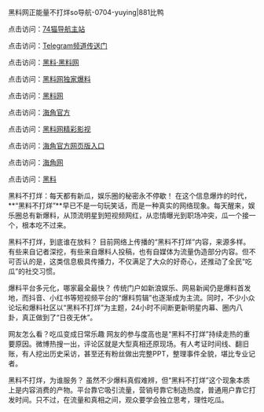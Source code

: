 黑料网正能量不打烊so导航-0704-yuying|881比鸭

点击访问：<a href="https://74mao.com/">74猫导航主站</a>

点击访问：<a href="https://74mao.com/">Telegram频道传送门</a>

点击访问：<a href="https://heiliaolvzlu3.pages.dev">黑料·黑料网</a>

点击访问：<a href="https://heiliaoyvnrda.pages.dev">黑料网独家爆料</a>

点击访问：<a href="https://haef.pages.dev/">黑料网</a>

点击访问：<a href="https://gdas.pages.dev/">海角官方</a>

点击访问：<a href="https://sdfsh.pages.dev/">黑料网精彩影视</a>

点击访问：<a href="https://sdbsd.pages.dev/">海角官方网页版入口</a>

点击访问：<a href="https://ert-6he.pages.dev/">海角网</a>

点击访问：<a href="https://gbs-3wd.pages.dev/">黑料</a>

黑料不打烊：每天都有新瓜，娱乐圈的秘密永不停歇！
在这个信息爆炸的时代，**“黑料不打烊”**早已不是一句玩笑话，而是一种真实的网络现象。每天醒来，娱乐圈总有新爆料，从顶流明星到短视频网红，从恋情曝光到职场冲突，瓜一个接一个，根本吃不过来。

黑料不打烊，到底谁在放料？
目前网络上传播的“黑料不打烊”内容，来源多样。有些来自记者深挖，有些来自爆料人投稿，也有自媒体为流量伪造部分内容。但不可否认的是，这类信息极具传播力，不仅满足了大众的好奇心，还推动了全民“吃瓜”的社交习惯。

爆料平台多元化，哪家最全最快？
传统门户如新浪娱乐、网易新闻仍是爆料首发地，而抖音、小红书等短视频平台的“爆料剪辑”也逐渐成为主流。同时，不少小众论坛和爆料社区以“黑料不打烊”为主题，24小时不间断更新明星内幕、圈内八卦，真正做到了“日夜无休”。

网友怎么看？吃瓜变成日常乐趣
网友的参与度高也是“黑料不打烊”持续走热的重要原因。微博热搜一出，评论区就是大型真相还原现场。有人考证时间线、翻旧账，有人挖出历史采访，甚至还有粉丝做出完整PPT，整理事件全貌，堪比专业记者。

黑料不打烊，为谁服务？
虽然不少爆料真假难辨，但“黑料不打烊”这个现象本质上是内容消费的产物。平台靠它吸引流量，营销号靠它制造热度，普通用户靠它打发时间。只不过，在流量和真相之间，观众要学会独立思考，理性吃瓜。
